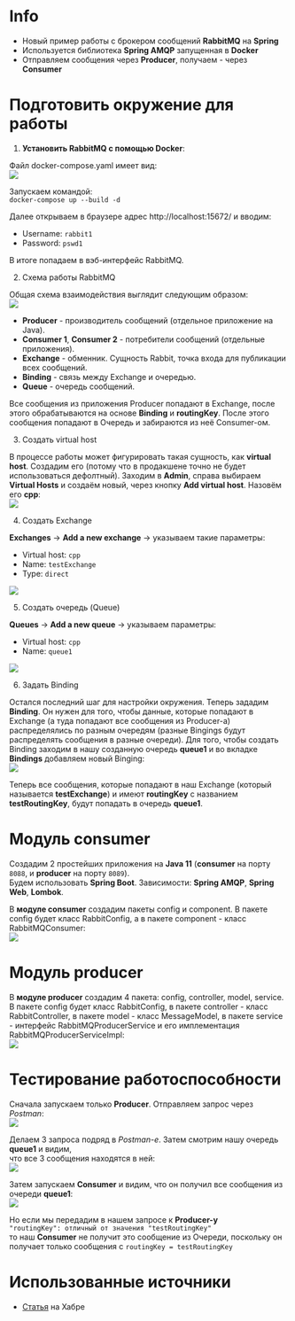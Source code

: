 # Info
- Новый пример работы с брокером сообщений **RabbitMQ** на **Spring**
- Используется библиотека **Spring AMQP** запущенная в **Docker**
- Отправляем сообщения через **Producer**, получаем - через **Consumer**

# Подготовить окружение для работы
1. **Установить RabbitMQ с помощью Docker**:

Файл docker-compose.yaml имеет вид:  
![](screenshots/01_docker_compose.png)  

Запускаем командой:  
`docker-compose up --build -d`  

Далее открываем в браузере адрес http://localhost:15672/ и вводим:  
- Username: `rabbit1`    
- Password: `pswd1`    

В итоге попадаем в вэб-интерфейс RabbitMQ.

2. Схема работы RabbitMQ  

Общая схема взаимодействия выглядит следующим образом:    
![](screenshots/02_scheme.png)  

- **Producer** - производитель сообщений (отдельное приложение на Java).
- **Consumer 1**, **Consumer 2** - потребители сообщений (отдельные приложения).
- **Exchange** - обменник. Cущность Rabbit, точка входа для публикации всех сообщений.
- **Binding** - связь между Exchange и очередью.
- **Queue** - очередь сообщений.

Все сообщения из приложения Producer попадают в Exchange, после этого обрабатываются
на основе **Binding** и **routingKey**. После этого сообщения попадают в Очередь
и забираются из неё Consumer-ом.

3. Создать virtual host
   
В процессе работы может фигурировать такая сущность, как **virtual host**. Создадим его (потому что
в продакшене точно не будет использоваться дефолтный). Заходим в **Admin**, справа выбираем **Virtual Hosts**
и создаём новый, через кнопку **Add virtual host**. Назовём его **cpp**:  
![](screenshots/03_virtual_host.png)
   
4. Создать Exchange

**Exchanges** -> **Add a new exchange** -> указываем такие параметры:  
- Virtual host: `cpp`  
- Name: `testExchange`  
- Type: `direct`  

![](screenshots/04_exchange.png)

5. Создать очередь (Queue)

**Queues** -> **Add a new queue** -> указываем параметры:  
- Virtual host: `cpp`  
- Name: `queue1`  

![](screenshots/05_queue.png)

6. Задать Binding

Остался последний шаг для настройки окружения. Теперь зададим **Binding**. Он нужен для того, чтобы данные,
которые попадают в Exchange (а туда попадают все сообщения из Producer-a) распределялись по разным очередям
(разные Bingings будут распределять сообщения в разные очереди). Для того, чтобы создать Binding заходим
в нашу созданную очередь **queue1** и во вкладке **Bindings** добавляем новый Binging:    
![](screenshots/06_binding.png)

Теперь все сообщения, которые попадают в наш Exchange (который называется **testExchange**) и имеют 
**routingKey** с названием **testRoutingKey**, будут попадать в очередь **queue1**.

# Модуль consumer
Создадим 2 простейших приложения на **Java 11** (**consumer** на порту `8088`, и **producer** на порту `8089`).  
Будем использовать **Spring Boot**. Зависимости: **Spring AMQP**, **Spring Web**, **Lombok**.

В **модуле consumer** создадим пакеты config и component. В пакете config будет класс RabbitConfig,
а в пакете component - класс RabbitMQConsumer:  
![](screenshots/07_consumer.png)

# Модуль producer
В **модуле producer** создадим 4 пакета: config, controller, model, service.
В пакете config будет класс RabbitConfig, в пакете controller - класс RabbitController,
в пакете model - класс MessageModel, в пакете service - интерфейс RabbitMQProducerService
и его имплементация RabbitMQProducerServiceImpl:  
![](screenshots/08_producer.png)

# Тестирование работоспособности
Сначала запускаем только **Producer**. Отправляем запрос через _Postman_:    
![](screenshots/09_postman.png)

Делаем 3 запроса подряд в _Postman-е_. Затем смотрим нашу очередь **queue1** и видим,  
что все 3 сообщения находятся в ней:  
![](screenshots/10_all_messages.png)

Затем запускаем **Consumer** и видим, что он получил все сообщения из очереди **queue1**:  
![](screenshots/11_start_consumer.png)

Но если мы передадим в нашем запросе к **Producer-у**  
`"routingKey": отличный от значения "testRoutingKey"`  
то наш **Consumer** не получит это сообщение из Очереди, поскольку он получает
только сообщения с `routingKey = testRoutingKey`

# Использованные источники
- [Статья](https://habr.com/ru/post/703352/) на Хабре
